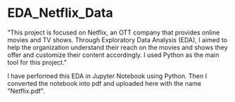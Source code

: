 # EDA_Netflix_Data
"This project is focused on Netflix, an OTT company that provides online movies and TV shows. Through Exploratory Data Analysis (EDA), I aimed to help the organization understand their reach on the movies and shows they offer and customize their content accordingly. I used Python as the main tool for this project."

I have performed this EDA in Jupyter Notebook using Python. Then I converted the notebook into pdf and uploaded here with the name "Netflix.pdf".
